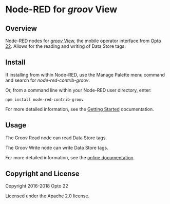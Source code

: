 # Node-RED for _groov_ View

## Overview

Node-RED nodes for [_groov_ View](http://groov.com), the mobile operator interface from [Opto 22](http://www.opto22.com).
Allows for the reading and writing of Data Store tags.


## Install

If installing from within Node-RED, use the Manage Palette menu command and search for _node-red-contrib-groov_.

Or, from a command line within your Node-RED user directory, enter:
 
    npm install node-red-contrib-groov

For more detailed information, see the [Getting Started](http://developer.opto22.com/nodered/groov/getting-started/) documentation.

## Usage

The Groov Read node can read Data Store tags.

The Groov Write node can write Data Store tags.

For more detailed information, see the [online documentation](http://developer.opto22.com/nodered/groov/).

## Copyright and License

Copyright 2016-2018 Opto 22

Licensed under the Apache 2.0 license.


